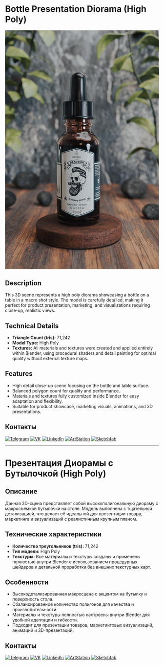 # Bottle Presentation Diorama (High Poly)

![Project Preview](https://github.com/RgAnna/bottle-presentation-diorama/blob/main/bottle-presentation-diorama_01.png)

## Description

This 3D scene represents a high poly diorama showcasing a bottle on a table in a macro shot style. The model is carefully detailed, making it perfect for product presentation, marketing, and visualizations requiring close-up, realistic views.

## Technical Details

- **Triangle Count (tris):** 71,242  
- **Model Type:** High Poly  
- **Textures:** All materials and textures were created and applied entirely within Blender, using procedural shaders and detail painting for optimal quality without external texture maps.

## Features

- High detail close-up scene focusing on the bottle and table surface.  
- Balanced polygon count for quality and performance.  
- Materials and textures fully customized inside Blender for easy adaptation and flexibility.  
- Suitable for product showcase, marketing visuals, animations, and 3D presentations.



## Контакты

[![Telegram](https://img.shields.io/badge/-Telegram-2CA5E0?style=flat&logo=telegram&logoColor=white)](https://t.me/RgAnna_Art)
[![VK](https://img.shields.io/badge/-VK-4C75A3?style=flat&logo=vk&logoColor=white)](https://vk.com/rganna_art)
[![LinkedIn](https://img.shields.io/badge/-LinkedIn-0077B5?style=flat&logo=linkedin&logoColor=white)](https://www.linkedin.com/in/anna-rogova-487090370/)
[![ArtStation](https://img.shields.io/badge/-ArtStation-13AFF0?style=flat&logo=artstation&logoColor=white)](https://www.artstation.com/rganna)
[![Sketchfab](https://img.shields.io/badge/-Sketchfab-000000?style=flat&logo=sketchfab&logoColor=white)](https://sketchfab.com/RgAnna)


---

# Презентация Диорамы с Бутылочкой (High Poly)

## Описание

Данная 3D-сцена представляет собой высокополигональную диораму с макросъёмкой бутылочки на столе. Модель выполнена с тщательной детализацией, что делает её идеальной для презентации товара, маркетинга и визуализаций с реалистичным крупным планом.

## Технические характеристики

- **Количество треугольников (tris):** 71,242  
- **Тип модели:** High Poly  
- **Текстуры:** Все материалы и текстуры созданы и применены полностью внутри Blender с использованием процедурных шейдеров и детальной проработки без внешних текстурных карт.

## Особенности

- Высокодетализированная макросцена с акцентом на бутылку и поверхность стола.  
- Сбалансированное количество полигонов для качества и производительности.  
- Материалы и текстуры полностью настроены внутри Blender для удобной адаптации и гибкости.  
- Подходит для презентации товаров, маркетинговых визуализаций, анимаций и 3D-презентаций.


## Контакты

[![Telegram](https://img.shields.io/badge/-Telegram-2CA5E0?style=flat&logo=telegram&logoColor=white)](https://t.me/RgAnna_Art)
[![VK](https://img.shields.io/badge/-VK-4C75A3?style=flat&logo=vk&logoColor=white)](https://vk.com/rganna_art)
[![LinkedIn](https://img.shields.io/badge/-LinkedIn-0077B5?style=flat&logo=linkedin&logoColor=white)](https://www.linkedin.com/in/anna-rogova-487090370/)
[![ArtStation](https://img.shields.io/badge/-ArtStation-13AFF0?style=flat&logo=artstation&logoColor=white)](https://www.artstation.com/rganna)
[![Sketchfab](https://img.shields.io/badge/-Sketchfab-000000?style=flat&logo=sketchfab&logoColor=white)](https://sketchfab.com/RgAnna)


